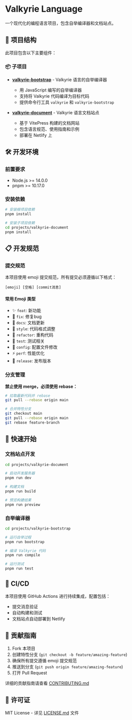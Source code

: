 # Valkyrie Language

一个现代化的编程语言项目，包含自举编译器和文档站点。

## 🚀 项目结构

此项目包含以下主要组件：

### 📦 子项目

- **[valkyrie-bootstrap](./projects/valkyrie-bootstrap)** - Valkyrie 语言的自举编译器
    - 用 JavaScript 编写的自举编译器
    - 支持将 Valkyrie 代码编译为目标代码
    - 提供命令行工具 `valkyrie` 和 `valkyrie-bootstrap`

- **[valkyrie-document](./projects/valkyrie-document)** - Valkyrie 语言文档站点
    - 基于 VitePress 构建的文档网站
    - 包含语言规范、使用指南和示例
    - 部署在 Netlify 上

## 🛠️ 开发环境

### 前置要求

- Node.js >= 14.0.0
- pnpm >= 10.17.0

### 安装依赖

```bash
# 安装根项目依赖
pnpm install

# 安装子项目依赖
cd projects/valkyrie-document
pnpm install
```

## 📋 开发规范

### 提交规范

本项目使用 emoji 提交规范，所有提交必须遵循以下格式：

```
[emoji] [空格] [commit消息]
```

#### 常用 Emoji 类型

- ✨ `feat`: 新功能
- 🔧 `fix`: 修复bug
- 📝 `docs`: 文档更新
- 🎨 `style`: 代码格式调整
- 🔁 `refactor`: 重构代码
- 🧪 `test`: 测试相关
- 🔨 `config`: 配置文件修改
- ⚡️ `perf`: 性能优化
- 🚀 `release`: 发布版本

### 分支管理

**禁止使用 merge，必须使用 rebase：**

```bash
# 拉取最新代码并 rebase
git pull --rebase origin main

# 合并特性分支
git checkout main
git pull --rebase origin main
git rebase feature-branch
```

## 🎯 快速开始

### 文档站点开发

```bash
cd projects/valkyrie-document

# 启动开发服务器
pnpm run dev

# 构建文档
pnpm run build

# 预览构建结果
pnpm run preview
```

### 自举编译器

```bash
cd projects/valkyrie-bootstrap

# 运行自举过程
pnpm run bootstrap

# 编译 Valkyrie 代码
pnpm run compile

# 运行测试
pnpm run test
```

## 🚦 CI/CD

本项目使用 GitHub Actions 进行持续集成，配置包括：

- 提交消息验证
- 自动构建和测试
- 文档站点自动部署到 Netlify

## 🤝 贡献指南

1. Fork 本项目
2. 创建特性分支 (`git checkout -b feature/amazing-feature`)
3. 确保所有提交遵循 emoji 提交规范
4. 推送到分支 (`git push origin feature/amazing-feature`)
5. 打开 Pull Request

详细的贡献指南请查看 [CONTRIBUTING.md](./CONTRIBUTING.md)

## 📄 许可证

MIT License - 详见 [LICENSE.md](./LICENSE.md) 文件